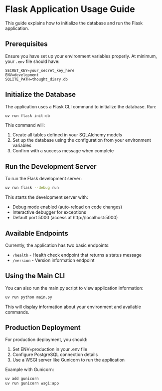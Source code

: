 # Flask Application Usage Guide

This guide explains how to initialize the database and run the Flask application.

## Prerequisites

Ensure you have set up your environment variables properly. At minimum, your `.env` file should have:

```
SECRET_KEY=your_secret_key_here
ENV=development
SQLITE_PATH=thought_diary.db
```

## Initialize the Database

The application uses a Flask CLI command to initialize the database. Run:

```bash
uv run flask init-db
```

This command will:
1. Create all tables defined in your SQLAlchemy models
2. Set up the database using the configuration from your environment variables
3. Confirm with a success message when complete

## Run the Development Server

To run the Flask development server:

```bash
uv run flask --debug run
```

This starts the development server with:
- Debug mode enabled (auto-reload on code changes)
- Interactive debugger for exceptions
- Default port 5000 (access at http://localhost:5000)

## Available Endpoints

Currently, the application has two basic endpoints:

- `/health` - Health check endpoint that returns a status message
- `/version` - Version information endpoint

## Using the Main CLI

You can also run the main.py script to view application information:

```bash
uv run python main.py
```

This will display information about your environment and available commands.

## Production Deployment

For production deployment, you should:
1. Set ENV=production in your .env file
2. Configure PostgreSQL connection details
3. Use a WSGI server like Gunicorn to run the application

Example with Gunicorn:
```bash
uv add gunicorn
uv run gunicorn wsgi:app
```